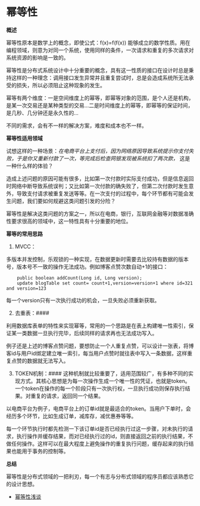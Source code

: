 幂等性
==========

**概述**

幂等性原本是数学上的概念，即使公式：f(x)=f(f(x)) 能够成立的数学性质。用在编程领域，则意为对同一个系统，使用同样的条件，一次请求和重复的多次请求对系统资源的影响是一致的。

幂等性是分布式系统设计中十分重要的概念，具有这一性质的接口在设计时总是秉持这样的一种理念：调用接口发生异常并且重复尝试时，总是会造成系统所无法承受的损失，所以必须阻止这种现象的发生。

幂等有两个维度：一是空间维度上的幂等，即幂等对象的范围，是个人还是机构，是某一次交易还是某种类型的交易...二是时间维度上的幂等，即幂等的保证时间，是几秒、几分钟还是永久性的...

不同的需求，会有不一样的解决方案，难度和成本也不一样。

**幂等性适用领域**

试想这样的一种场景：_在电商平台上支付后，因为网络原因导致系统提示你支付失败，于是你又重新付款了一次，等完成后检查网银发现被系统扣了两次款，_ 这是一种什么样的体验？

造成上述问题的原因可能有很多，比如第一次付款时实际支付成功，但是信息返回时网络中断导致系统误判；又比如第一次付款的确失败了，但第二次付款时发生意外，导致支付请求被重复发送等等。在一次支付的过程中，每个环节都有可能会发生问题，我们要如何规避这类问题引发的分险？

幂等性是解决这类问题的方案之一，所以在电商，银行，互联网金融等对数据准确性要求很高的领域中，这一特性具有十分重要的地位。

**幂等的常用思路**

1. MVCC：
    
多版本并发控制，乐观锁的一种实现，在数据更新时需要去比较持有数据的版本号，版本号不一致的操作无法成功。例如博客点赞次数自动+1的接口：

        public boolean addCount(Long id, Long version);
        update blogTable set count= count+1,version=version+1 where id=321 and version=123 

每一个version只有一次执行成功的机会，一旦失败必须重新获取。

2. 去重表：####

利用数据库表单的特性来实现幂等，常用的一个思路是在表上构建唯一性索引，保证某一类数据一旦执行完毕，后续同样的请求再也无法成功写入。

例子还是上述的博客点赞问题，要想防止一个人重复点赞，可以设计一张表，将博客id与用户id绑定建立唯一索引，每当用户点赞时就往表中写入一条数据，这样重复点赞的数据就无法写入。

3. TOKEN机制：####
这种机制就比较重要了，适用范围较广，有多种不同的实现方式。其核心思想是为每一次操作生成一个唯一性的凭证，也就是token。一个token在操作的每一个阶段只有一次执行权，一旦执行成功则保存执行结果。对重复的请求，返回同一个结果。

以电商平台为例子，电商平台上的订单id就是最适合的token。当用户下单时，会经历多个环节，比如生成订单，减库存，减优惠券等等。

每一个环节执行时都先检测一下该订单id是否已经执行过这一步骤，对未执行的请求，执行操作并缓存结果，而对已经执行过的id，则直接返回之前的执行结果，不做任何操作。这样可以在最大程度上避免操作的重复执行问题，缓存起来的执行结果也能用于事务的控制等。

**总结**

幂等性是分布式领域的一把利刃，每一个有志与分布式领域的程序员都应该熟悉它的设计思想。



- [幂等性浅谈](https://www.jianshu.com/p/475589f5cd7b)